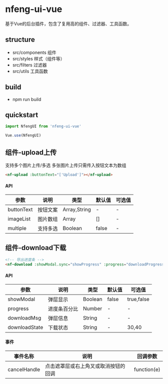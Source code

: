 # nfeng-ui-vue
基于Vue的后台插件，包含了复用高的组件、过滤器、工具函数。

## structure
* src/components 组件
* src/styles 样式（组件等）
* src/filters 过滤器
* src/utils 工具函数

## build
* npm run build

## quickstart
```js
import NfengUI from 'nfeng-ui-vue'

Vue.use(NfengUI)
```


## 组件-upload上传
支持多个图片上传/多选
多张图片上传只需传入按钮文本为数组

```html
<nf-upload :buttonText="['Upload']"></nf-upload>
```

#### API
| 参数 | 说明 | 类型| 默认值 | 可选值 |
| ---- | ---- | ---- | ---- | ---- |
| buttonText | 按钮文案 |  Array,String | - | - |
| imageList | 图片数组 |  Array | [] | - |
| multiple | 支持多选 |  Boolean | false | - |



## 组件-download下载

```html
<!-- 导出进度条 -->
<nf-download :showModal.sync="showProgress" :progress="downloadProgress" :msg="downloadMsg" :downloadState="downloadState" @cancelHandle="cancelHandle"></nf-download>
```

#### API
| 参数 | 说明 | 类型| 默认值 | 可选值 |
| ---- | ---- | ---- | ---- | ---- |
| showModal | 弹层显示 |  Boolean | false | true,false |
| progress | 进度条百分比 |  Number | - | - |
| downloadMsg | 弹层信息 |  String | - | - |
| downloadState | 下载状态 |  String | - | 30,40 |

#### 事件
| 事件名称 | 说明 | 回调参数 |
| ---- | ---- | ---- |
| cancelHandle | 点击遮罩层或右上角叉或取消按钮的回调 |  function(e) |

